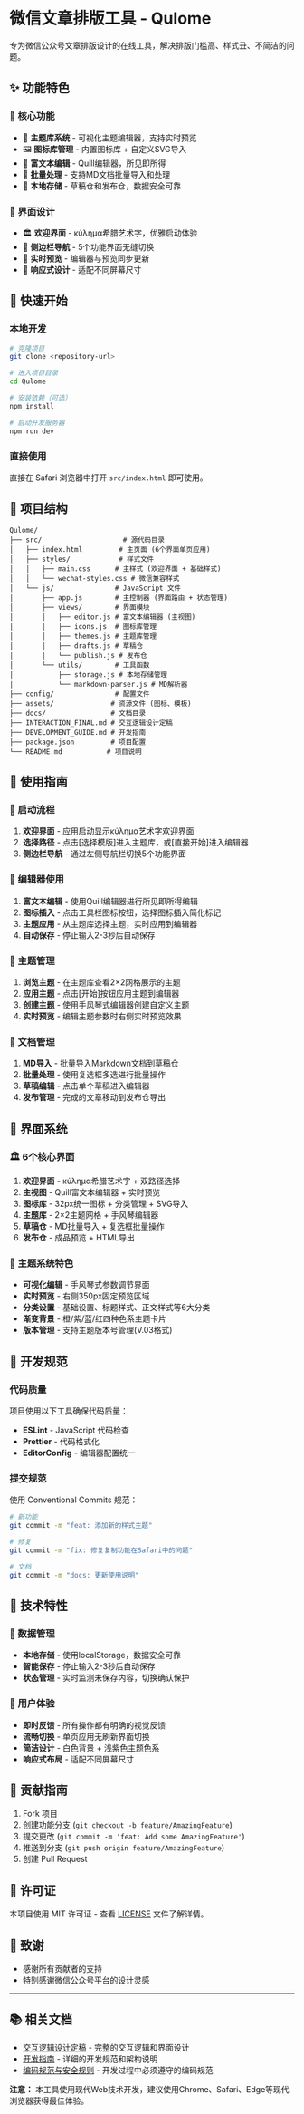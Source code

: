 # 微信文章排版工具 - Qulome

专为微信公众号文章排版设计的在线工具，解决排版门槛高、样式丑、不简洁的问题。

## ✨ 功能特色

### 🎯 核心功能
- 🎨 **主题库系统** - 可视化主题编辑器，支持实时预览
- 🖼️ **图标库管理** - 内置图标库 + 自定义SVG导入
- 📝 **富文本编辑** - Quill编辑器，所见即所得
- 📄 **批量处理** - 支持MD文档批量导入和处理
- 💾 **本地存储** - 草稿仓和发布仓，数据安全可靠

### 🎪 界面设计
- 🏛️ **欢迎界面** - κύλημα希腊艺术字，优雅启动体验
- 🧭 **侧边栏导航** - 5个功能界面无缝切换
- 🎨 **实时预览** - 编辑器与预览同步更新
- 📱 **响应式设计** - 适配不同屏幕尺寸

## 🚀 快速开始

### 本地开发

```bash
# 克隆项目
git clone <repository-url>

# 进入项目目录
cd Qulome

# 安装依赖（可选）
npm install

# 启动开发服务器
npm run dev
```

### 直接使用

直接在 Safari 浏览器中打开 `src/index.html` 即可使用。

## 📁 项目结构

```
Qulome/
├── src/                    # 源代码目录
│   ├── index.html         # 主页面 (6个界面单页应用)
│   ├── styles/            # 样式文件
│   │   ├── main.css      # 主样式 (欢迎界面 + 基础样式)
│   │   └── wechat-styles.css # 微信兼容样式
│   └── js/               # JavaScript 文件
│       ├── app.js        # 主控制器 (界面路由 + 状态管理)
│       ├── views/        # 界面模块
│       │   ├── editor.js # 富文本编辑器 (主视图)
│       │   ├── icons.js  # 图标库管理
│       │   ├── themes.js # 主题库管理
│       │   ├── drafts.js # 草稿仓
│       │   └── publish.js # 发布仓
│       └── utils/        # 工具函数
│           ├── storage.js # 本地存储管理
│           └── markdown-parser.js # MD解析器
├── config/               # 配置文件
├── assets/              # 资源文件 (图标、模板)
├── docs/                # 文档目录
├── INTERACTION_FINAL.md # 交互逻辑设计定稿
├── DEVELOPMENT_GUIDE.md # 开发指南
├── package.json         # 项目配置
└── README.md           # 项目说明
```

## 🎯 使用指南

### 🎪 启动流程

1. **欢迎界面** - 应用启动显示κύλημα艺术字欢迎界面
2. **选择路径** - 点击[选择模版]进入主题库，或[直接开始]进入编辑器
3. **侧边栏导航** - 通过左侧导航栏切换5个功能界面

### 📝 编辑器使用

1. **富文本编辑** - 使用Quill编辑器进行所见即所得编辑
2. **图标插入** - 点击工具栏图标按钮，选择图标插入简化标记
3. **主题应用** - 从主题库选择主题，实时应用到编辑器
4. **自动保存** - 停止输入2-3秒后自动保存

### 🎨 主题管理

1. **浏览主题** - 在主题库查看2×2网格展示的主题
2. **应用主题** - 点击[开始]按钮应用主题到编辑器
3. **创建主题** - 使用手风琴式编辑器创建自定义主题
4. **实时预览** - 编辑主题参数时右侧实时预览效果

### 📄 文档管理

1. **MD导入** - 批量导入Markdown文档到草稿仓
2. **批量处理** - 使用复选框多选进行批量操作
3. **草稿编辑** - 点击单个草稿进入编辑器
4. **发布管理** - 完成的文章移动到发布仓导出

## 🎨 界面系统

### 🏛️ 6个核心界面

1. **欢迎界面** - κύλημα希腊艺术字 + 双路径选择
2. **主视图** - Quill富文本编辑器 + 实时预览
3. **图标库** - 32px统一图标 + 分类管理 + SVG导入
4. **主题库** - 2×2主题网格 + 手风琴编辑器
5. **草稿仓** - MD批量导入 + 复选框批量操作
6. **发布仓** - 成品预览 + HTML导出

### 🎨 主题系统特色

- **可视化编辑** - 手风琴式参数调节界面
- **实时预览** - 右侧350px固定预览区域
- **分类设置** - 基础设置、标题样式、正文样式等6大分类
- **渐变背景** - 橙/紫/蓝/红四种色系主题卡片
- **版本管理** - 支持主题版本号管理(V.03格式)

## 🔧 开发规范

### 代码质量

项目使用以下工具确保代码质量：

- **ESLint** - JavaScript 代码检查
- **Prettier** - 代码格式化
- **EditorConfig** - 编辑器配置统一

### 提交规范

使用 Conventional Commits 规范：

```bash
# 新功能
git commit -m "feat: 添加新的样式主题"

# 修复
git commit -m "fix: 修复复制功能在Safari中的问题"

# 文档
git commit -m "docs: 更新使用说明"
```

## 🌟 技术特性

### 💾 数据管理
- **本地存储** - 使用localStorage，数据安全可靠
- **智能保存** - 停止输入2-3秒后自动保存
- **状态管理** - 实时监测未保存内容，切换确认保护

### 🎯 用户体验
- **即时反馈** - 所有操作都有明确的视觉反馈
- **流畅切换** - 单页应用无刷新界面切换
- **简洁设计** - 白色背景 + 浅紫色主题色系
- **响应式布局** - 适配不同屏幕尺寸

## 🤝 贡献指南

1. Fork 项目
2. 创建功能分支 (`git checkout -b feature/AmazingFeature`)
3. 提交更改 (`git commit -m 'feat: Add some AmazingFeature'`)
4. 推送到分支 (`git push origin feature/AmazingFeature`)
5. 创建 Pull Request

## 📄 许可证

本项目使用 MIT 许可证 - 查看 [LICENSE](LICENSE) 文件了解详情。

## 🙏 致谢

- 感谢所有贡献者的支持
- 特别感谢微信公众号平台的设计灵感

---

## 📚 相关文档

- [交互逻辑设计定稿](INTERACTION_FINAL.md) - 完整的交互逻辑和界面设计
- [开发指南](DEVELOPMENT_GUIDE.md) - 详细的开发规范和架构说明
- [编码规范与安全规则](CODING_RULES.md) - 开发过程中必须遵守的编码规范

**注意：** 本工具使用现代Web技术开发，建议使用Chrome、Safari、Edge等现代浏览器获得最佳体验。 